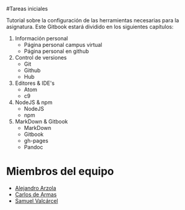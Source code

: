 #Tareas iniciales

Tutorial sobre la configuración de las herramientas necesarias para la asignatura. Este Gitbook estará dividido en los siguientes capítulos:

1. Información personal
    * Página personal campus virtual
    * Página personal en github
2. Control de versiones
    * Git
    * Github
    * Hub
3. Editores & IDE's
    * Atom
    * c9
4. NodeJS & npm
    * NodeJS
    * npm
5. MarkDown & Gitbook
    * MarkDown
    * Gitbook
    * gh-pages
    * Pandoc

# Miembros del equipo

* [Alejandro Arzola](http://github.com/aleag)
* [Carlos de Armas](http://github.com/alu0100816167)
* [Samuel Valcárcel](http://github.com/cosaca)
